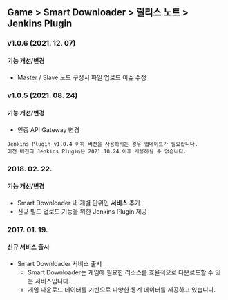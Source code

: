 ## Game > Smart Downloader > 릴리스 노트 > Jenkins Plugin

### v1.0.6 (2021. 12. 07)
#### 기능 개선/변경
* Master / Slave 노드 구성시 파일 업로드 이슈 수정

### v1.0.5 (2021. 08. 24)
#### 기능 개선/변경
* 인증 API Gateway 변경
```
Jenkins Plugin v1.0.4 이하 버전을 사용하시는 경우 업데이트가 필요합니다.
이전 버전의 Jenkins Plugin은 2021.10.24 이후 사용하실 수 없습니다.
```

### 2018. 02. 22.
#### 기능 개선/변경
* Smart Downloader 내 개별 단위인 <b>서비스</b> 추가
* 신규 빌드 업로드 기능을 위한 Jenkins Plugin 제공

### 2017. 01. 19.
#### 신규 서비스 출시
* Smart Downloader 서비스 출시
    * Smart Downloader는 게임에 필요한 리소스를 효율적으로 다운로드할 수 있는 서비스입니다.
    * 게임 다운로드 데이터를 기반으로 다양한 통계 데이터를 제공하고 있습니다.
